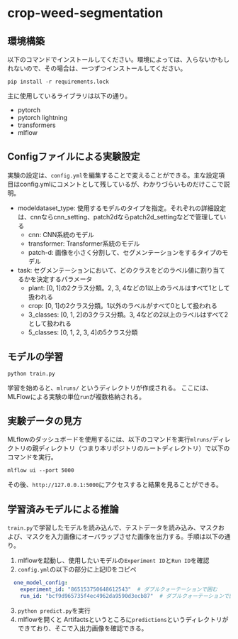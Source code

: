 # crop-weed-segmentation

## 環境構築
以下のコマンドでインストールしてください。環境によっては、入らないかもしれないので、その場合は、一つずつインストールしてください。
```
pip install -r requirements.lock
```
主に使用しているライブラリは以下の通り。
* pytorch
* pytorch lightning
* transformers
* mlflow

## Configファイルによる実験設定
実験の設定は、`config.yml`を編集することで変えることができる。主な設定項目はconfig.ymlにコメントとして残しているが、わかりづらいものだけここで説明。
* modeldataset_type: 使用するモデルのタイプを指定。それぞれの詳細設定は、cnnならcnn_setting、patch2dならpatch2d_settingなどで管理している
    * cnn: CNN系統のモデル
    * transformer: Transformer系統のモデル
    * patch-d: 画像を小さく分割して、セグメンテーションをするタイプのモデル
* task: セグメンテーションにおいて、どのクラスをどのラベル値に割り当てるかを決定するパラメータ
    * plant: [0, 1]の2クラス分類。2, 3, 4などの1以上のラベルはすべて1として扱われる
    * crop: [0, 1]の2クラス分類。1以外のラベルがすべて0として扱われる
    * 3_classes: [0, 1, 2]の3クラス分類。3, 4などの2以上のラベルはすべて2として扱われる
    * 5_classes: [0, 1, 2, 3, 4]の5クラス分類

## モデルの学習
```
python train.py
```
学習を始めると、`mlruns/` というディレクトリが作成される。
ここには、MLFlowによる実験の単位`run`が複数格納される。

## 実験データの見方
MLflowのダッシュボードを使用するには、以下のコマンドを実行`mlruns/`ディレクトリの親ディレクトリ（つまり本リポジトリのルートディレクトリ）で以下のコマンドを実行。
```
mlflow ui --port 5000
```
その後、`http://127.0.0.1:5000`にアクセスすると結果を見ることができる。

## 学習済みモデルによる推論
`train.py`で学習したモデルを読み込んで、テストデータを読み込み、マスクおよび、マスクを入力画像にオーバラップさせた画像を出力する。手順は以下の通り。

1. mlflowを起動し、使用したいモデルの`Experiment ID`と`Run ID`を確認
2. `config.yml`の以下の部分に上記IDをコピペ
```yaml
  one_model_config:
    experiment_id: "865153750648612543"  # ダブルクォーテーションで囲む
    run_id: "bcf9d965735f4ec4962da9590d3ecb87"  # ダブルクォーテーションで囲む
```
3. `python predict.py`を実行
4. mlflowを開くと Artifactsというところに`predictions`というディレクトリができており、そこで入出力画像を確認できる。
